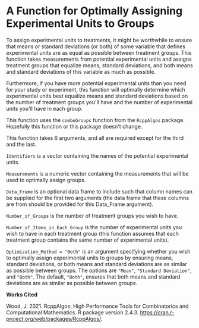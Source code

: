 # A Function for Optimally Assigning Experimental Units to Groups

To assign experimental units to treatments, it might be worthwhile to ensure that means or standard deviations (or both) of some variable that defines experimental units are as equal as possible between treatment groups. This function takes measurements from potential experimental units and assigns treatment groups that equalize means, standard deviations, and both means and standard deviations of this variable as much as possible.

Furthermore, if you have more potential experimental units than you need for your study or experiment, this function will optimally determine which experimental units best equalize means and standard deviations based on the number of treatment groups you'll have and the number of experimental units you'll have in each group.

This function uses the `comboGroups` function from the `RcppAlgos` package. Hopefully this function or this package doesn't change.

This function takes 6 arguments, and all are required except for the third and the last.

`Identifiers` is a vector containing the names of the potential experimental units.

`Measurements` is a numeric vector containing the measurements that will be used to optimally assign groups.

`Data_Frame` is an optional data frame to include such that column names can be supplied for the first two arguments (the data frame that these columns are from should be provided for this Data_Frame argument).

`Number_of_Groups` is the number of treatment groups you wish to have.

`Number_of_Items_in_Each_Group` is the number of experimental units you wish to have in each treatment group (this function assumes that each treatment group contains the same number of experimental units).

`Optimization_Method = "Both"` is an argument specifying whether you wish to optimally assign experimental units to groups by ensuring means, standard deviations, or both means and standard deviations are as similar as possible between groups. The options are `"Mean"`, `"Standard Deviation"`, and `"Both"`. The default, `"Both"`, ensures that both means and standard deviations are as similar as possible between groups.

<b>Works Cited</b>

Wood, J. 2021. RcppAlgos: High Performance Tools for Combinatorics and Computational Mathematics. R package version 2.4.3. <https://cran.r-project.org/web/packages/RcppAlgos/>.
